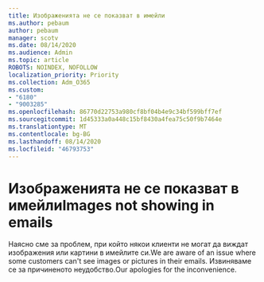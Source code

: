 ```yaml
---
title: Изображенията не се показват в имейли
ms.author: pebaum
author: pebaum
manager: scotv
ms.date: 08/14/2020
ms.audience: Admin
ms.topic: article
ROBOTS: NOINDEX, NOFOLLOW
localization_priority: Priority
ms.collection: Adm_O365
ms.custom:
- "6180"
- "9003285"
ms.openlocfilehash: 86770d22753a980cf8bf04b4e9c34bf599bff7ef
ms.sourcegitcommit: 1d45333a0a448c15bf8430a4fea75c50f9b7464e
ms.translationtype: MT
ms.contentlocale: bg-BG
ms.lasthandoff: 08/14/2020
ms.locfileid: "46793753"
---
```

# <a name="images-not-showing-in-emails"></a><span data-ttu-id="ac3cf-102">Изображенията не се показват в имейли</span><span class="sxs-lookup"><span data-stu-id="ac3cf-102">Images not showing in emails</span></span>

<span data-ttu-id="ac3cf-103">Наясно сме за проблем, при който някои клиенти не могат да виждат изображения или картини в имейлите си.</span><span class="sxs-lookup"><span data-stu-id="ac3cf-103">We are aware of an issue where some customers can't see images or pictures in their emails.</span></span> <span data-ttu-id="ac3cf-104">Извиняваме се за причиненото неудобство.</span><span class="sxs-lookup"><span data-stu-id="ac3cf-104">Our apologies for the inconvenience.</span></span>